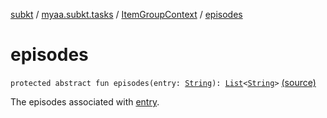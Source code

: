 [subkt](../../index.md) / [myaa.subkt.tasks](../index.md) / [ItemGroupContext](index.md) / [episodes](./episodes.md)

# episodes

`protected abstract fun episodes(entry: `[`String`](https://kotlinlang.org/api/latest/jvm/stdlib/kotlin/-string/index.html)`): `[`List`](https://kotlinlang.org/api/latest/jvm/stdlib/kotlin.collections/-list/index.html)`<`[`String`](https://kotlinlang.org/api/latest/jvm/stdlib/kotlin/-string/index.html)`>` [(source)](https://github.com/Myaamori/SubKt/blob/0.1.10/src/main/kotlin/myaa/subkt/tasks/tasks.kt#L88)

The episodes associated with [entry](episodes.md#myaa.subkt.tasks.ItemGroupContext$episodes(kotlin.String)/entry).

